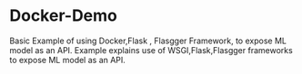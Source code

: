 # Docker-Demo
Basic Example of using Docker,Flask , Flasgger Framework, to expose ML model as an API. 
Example explains use of WSGI,Flask,Flasgger frameworks to expose ML model as an API.
